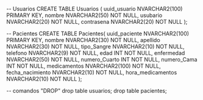-- Usuarios
CREATE TABLE Usuarios (
    uuid_usuario NVARCHAR2(100) PRIMARY KEY,
    nombre NVARCHAR2(50) NOT NULL,
    usubario NVARCHAR2(20) NOT NULL,
    contrasena NVARCHAR2(20) NOT NULL
);


-- Pacientes
CREATE TABLE Pacientes(
uuid_paciente NVARCHAR2(100) PRIMARY KEY,
nombre NVARCHAR2(30) NOT NULL,
apellido NVARCHAR2(30) NOT NULL,
tipo_Sangre NVARCHAR2(10) NOT NULL,
telefono NVARCHAR2(9) NOT NULL,
edad INT NOT NULL, 
enfermedad NVARCHAR2(50) NOT NULL,
numero_Cuarto INT NOT NULL,
numero_Cama INT NOT NULL,
medicamentos NVARCHAR2(100) NOT NULL,
fecha_nacimiento NVARCHAR2(10) NOT NULL,
hora_medicamentos NVARCHAR2(10) NOT NULL
);


-- comandos "DROP"
drop table usuarios;
drop table pacientes;